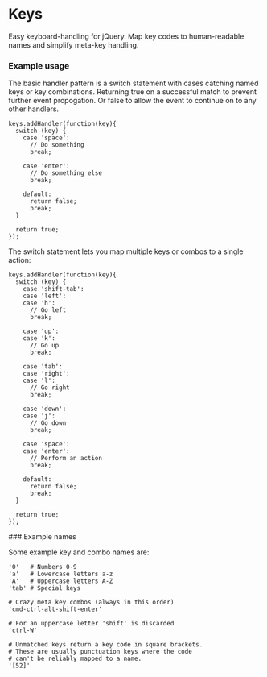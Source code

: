 Keys
====

Easy keyboard-handling for jQuery. Map key codes to human-readable
names and simplify meta-key handling.

### Example usage

The basic handler pattern is a switch statement with cases catching named 
keys or key combinations. Returning true on a successful match to prevent
further event propogation. Or false to allow the event to continue on to 
any other handlers.

    keys.addHandler(function(key){
      switch (key) {
        case 'space':
          // Do something
          break;

        case 'enter':
          // Do something else
          break;

        default:
          return false;
          break;
      }

      return true;
    });

The switch statement lets you map multiple keys or combos to a single action:

    keys.addHandler(function(key){
      switch (key) {
        case 'shift-tab':
        case 'left':
        case 'h':
          // Go left
          break;

        case 'up':
        case 'k':
          // Go up
          break;

        case 'tab':
        case 'right':
        case 'l':
          // Go right
          break;

        case 'down':
        case 'j':
          // Go down
          break;

        case 'space':
        case 'enter':
          // Perform an action
          break;

        default:
          return false;
          break;
      }

      return true;
    });

### Example names

Some example key and combo names are:

    '0'   # Numbers 0-9
    'a'   # Lowercase letters a-z
    'A'   # Uppercase letters A-Z
    'tab' # Special keys

    # Crazy meta key combos (always in this order)
    'cmd-ctrl-alt-shift-enter'

    # For an uppercase letter 'shift' is discarded
    'ctrl-W'

    # Unmatched keys return a key code in square brackets.
    # These are usually punctuation keys where the code
    # can't be reliably mapped to a name.
    '[52]'

